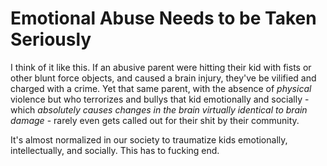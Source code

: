 
# Emotional Abuse Needs to be Taken Seriously

I think of it like this. If an abusive parent were hitting their kid with fists or other blunt force objects, and caused a brain injury, they've be vilified and charged with a crime. Yet that same parent, with the absence of *physical* violence but who terrorizes and bullys that kid emotionally and socially - which *absolutely causes changes in the brain virtually identical to brain damage* - rarely even gets called out for their shit by their community.

It's almost normalized in our society to traumatize kids emotionally, intellectually, and socially. This has to fucking end.